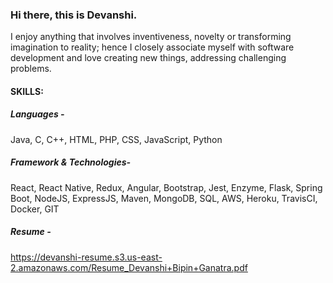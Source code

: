 
### Hi there, this is Devanshi.

I enjoy anything that involves inventiveness, novelty or transforming imagination to reality; 
hence I closely associate myself with software development and love creating new things, addressing challenging problems.

#### SKILLS:
##### Languages -
Java, C, C++, HTML, PHP, CSS, JavaScript, Python

##### Framework & Technologies-
React, React Native, Redux, Angular, Bootstrap, Jest, Enzyme, Flask, Spring Boot, NodeJS, ExpressJS, Maven, MongoDB, SQL, AWS, Heroku, TravisCI, Docker, GIT

##### Resume -
https://devanshi-resume.s3.us-east-2.amazonaws.com/Resume_Devanshi+Bipin+Ganatra.pdf



